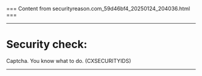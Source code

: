 === Content from securityreason.com_59d46bf4_20250124_204036.html ===


---

# Security check:

Captcha. You know what to do. (CXSECURITYIDS)

---


